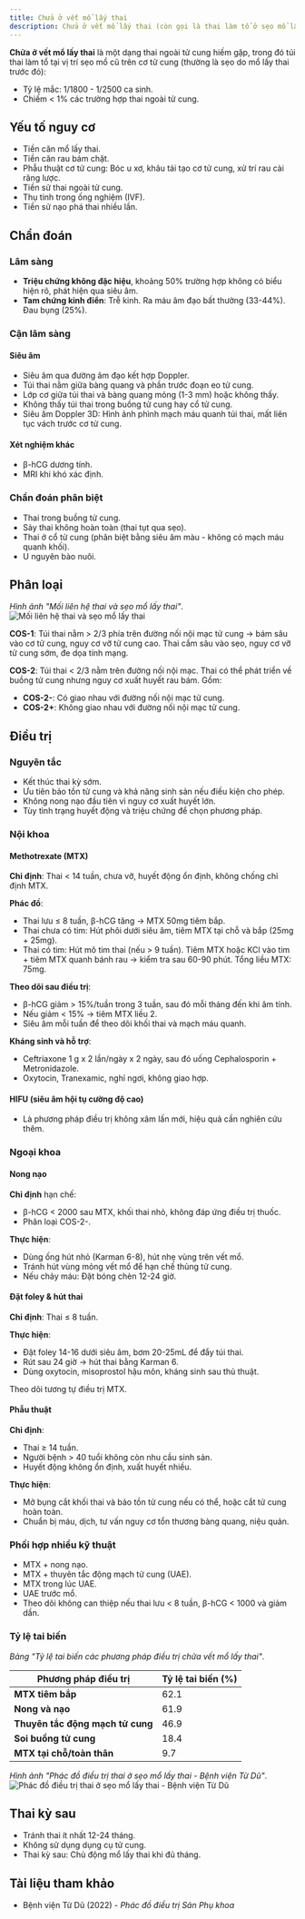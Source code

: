 ```yaml
---
title: Chửa ở vết mổ lấy thai
description: Chửa ở vết mổ lấy thai (còn gọi là thai làm tổ ở sẹo mổ lấy thai) là một dạng thai ngoài tử cung nguy hiểm, xảy ra khi túi thai bám và phát triển tại vị trí sẹo mổ cũ trên cơ tử cung.
---
```


**Chửa ở vết mổ lấy thai** là một dạng thai ngoài tử cung hiếm gặp, trong đó túi thai làm tổ tại vị trí sẹo mổ cũ trên cơ tử cung (thường là sẹo do mổ lấy thai trước đó):

- Tỷ lệ mắc: 1/1800 - 1/2500 ca sinh.
- Chiếm < 1% các trường hợp thai ngoài tử cung.

## Yếu tố nguy cơ

- Tiền căn mổ lấy thai.
- Tiền căn rau bám chặt.
- Phẫu thuật cơ tử cung: Bóc u xơ, khâu tái tạo cơ tử cung, xử trí rau cài răng lược.
- Tiền sử thai ngoài tử cung.
- Thụ tinh trong ống nghiệm (IVF).
- Tiền sử nạo phá thai nhiều lần.

## Chẩn đoán

### Lâm sàng

- **Triệu chứng không đặc hiệu**, khoảng 50% trường hợp không có biểu hiện rõ, phát hiện qua siêu âm.
- **Tam chứng kinh điển**: Trễ kinh. Ra máu âm đạo bất thường (33-44%). Đau bụng (25%).

### Cận lâm sàng

#### Siêu âm

- Siêu âm qua đường âm đạo kết hợp Doppler.
- Túi thai nằm giữa bàng quang và phần trước đoạn eo tử cung.
- Lớp cơ giữa túi thai và bàng quang mỏng (1-3 mm) hoặc không thấy.
- Không thấy túi thai trong buồng tử cung hay cổ tử cung.
- Siêu âm Doppler 3D: Hình ảnh phình mạch máu quanh túi thai, mất liên tục vách trước cơ tử cung.

#### Xét nghiệm khác

- β-hCG dương tính.
- MRI khi khó xác định.

### Chẩn đoán phân biệt

- Thai trong buồng tử cung.
- Sảy thai không hoàn toàn (thai tụt qua sẹo).
- Thai ở cổ tử cung (phân biệt bằng siêu âm màu - không có mạch máu quanh khối).
- U nguyên bào nuôi.

## Phân loại

_Hình ảnh "Mối liên hệ thai và sẹo mổ lấy thai"_.
![Mối liên hệ thai và sẹo mổ lấy thai](./_images/chua-vet-mo-lay-thai/moi-lien-he-giua-tui-thai-va-seo-mo-lay-thai.jpg)

**COS-1**: Túi thai nằm > 2/3 phía trên đường nối nội mạc tử cung → bám sâu vào cơ tử cung, nguy cơ vỡ tử cung cao. Thai cắm sâu vào sẹo, nguy cơ vỡ tử cung sớm, đe dọa tính mạng.

**COS-2**: Túi thai < 2/3 nằm trên đường nối nội mạc. Thai có thể phát triển về buồng tử cung nhưng nguy cơ xuất huyết rau bám. Gồm:

- **COS-2-**: Có giao nhau với đường nối nội mạc tử cung.
- **COS-2+**: Không giao nhau với đường nối nội mạc tử cung.

## Điều trị

### Nguyên tắc

- Kết thúc thai kỳ sớm.
- Ưu tiên bảo tồn tử cung và khả năng sinh sản nếu điều kiện cho phép.
- Không nong nạo đầu tiên vì nguy cơ xuất huyết lớn.
- Tùy tình trạng huyết động và triệu chứng để chọn phương pháp.

### Nội khoa

#### Methotrexate (MTX)

**Chỉ định**: Thai < 14 tuần, chưa vỡ, huyết động ổn định, không chống chỉ định MTX.

**Phác đồ**:

- Thai lưu ≤ 8 tuần, β-hCG tăng → MTX 50mg tiêm bắp.
- Thai chưa có tim: Hút phôi dưới siêu âm, tiêm MTX tại chỗ và bắp (25mg + 25mg).
- Thai có tim: Hút mô tim thai (nếu > 9 tuần). Tiêm MTX hoặc KCl vào tim + tiêm MTX quanh bánh rau → kiểm tra sau 60-90 phút. Tổng liều MTX: 75mg.

**Theo dõi sau điều trị**:

- β-hCG giảm > 15%/tuần trong 3 tuần, sau đó mỗi tháng đến khi âm tính.
- Nếu giảm < 15% → tiêm MTX liều 2.
- Siêu âm mỗi tuần để theo dõi khối thai và mạch máu quanh.

**Kháng sinh và hỗ trợ**:

- Ceftriaxone 1 g x 2 lần/ngày x 2 ngày, sau đó uống Cephalosporin + Metronidazole.
- Oxytocin, Tranexamic, nghỉ ngơi, không giao hợp.

#### HIFU (siêu âm hội tụ cường độ cao)

- Là phương pháp điều trị không xâm lấn mới, hiệu quả cần nghiên cứu thêm.

### Ngoại khoa

#### Nong nạo

**Chỉ định** hạn chế:

- β-hCG < 2000 sau MTX, khối thai nhỏ, không đáp ứng điều trị thuốc.
- Phân loại COS-2-.

**Thực hiện**:

- Dùng ống hút nhỏ (Karman 6-8), hút nhẹ vùng trên vết mổ.
- Tránh hút vùng mỏng vết mổ để hạn chế thủng tử cung.
- Nếu chảy máu: Đặt bóng chèn 12-24 giờ.

#### Đặt foley & hút thai

**Chỉ định**: Thai ≤ 8 tuần.

**Thực hiện**:

- Đặt foley 14-16 dưới siêu âm, bơm 20-25mL để đẩy túi thai.
- Rút sau 24 giờ → hút thai bằng Karman 6.
- Dùng oxytocin, misoprostol hậu môn, kháng sinh sau thủ thuật.

Theo dõi tương tự điều trị MTX.

#### Phẫu thuật

**Chỉ định**:

- Thai ≥ 14 tuần.
- Người bệnh > 40 tuổi không còn nhu cầu sinh sản.
- Huyết động không ổn định, xuất huyết nhiều.

**Thực hiện**:

- Mở bụng cắt khối thai và bảo tồn tử cung nếu có thể, hoặc cắt tử cung hoàn toàn.
- Chuẩn bị máu, dịch, tư vấn nguy cơ tổn thương bàng quang, niệu quản.

### Phối hợp nhiều kỹ thuật

- MTX + nong nạo.
- MTX + thuyên tắc động mạch tử cung (UAE).
- MTX trong lúc UAE.
- UAE trước mổ.
- Theo dõi không can thiệp nếu thai lưu < 8 tuần, β-hCG < 1000 và giảm dần.

### Tỷ lệ tai biến

_Bảng "Tỷ lệ tai biến các phương pháp điều trị chửa vết mổ lấy thai"_.

| Phương pháp điều trị             | Tỷ lệ tai biến (%) |
| -------------------------------- | ------------------ |
| **MTX tiêm bắp**                 | 62.1               |
| **Nong và nạo**                  | 61.9               |
| **Thuyên tắc động mạch tử cung** | 46.9               |
| **Soi buồng tử cung**            | 18.4               |
| **MTX tại chỗ/toàn thân**        | 9.7                |

_Hình ảnh "Phác đồ điều trị thai ở sẹo mổ lấy thai - Bệnh viện Từ Dũ"_.
![Phác đồ điều trị thai ở sẹo mổ lấy thai - Bệnh viện Từ Dũ](./_images/chua-vet-mo-lay-thai/phac-do-xu-tri-thai-o-seo-mo-lay-thai.jpg)

## Thai kỳ sau

- Tránh thai ít nhất 12-24 tháng.
- Không sử dụng dụng cụ tử cung.
- Thai kỳ sau: Chủ động mổ lấy thai khi đủ tháng.

## Tài liệu tham khảo

- Bệnh viện Từ Dũ (2022) - _Phác đồ điều trị Sản Phụ khoa_

